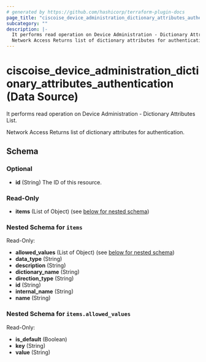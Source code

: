 ```yaml
---
# generated by https://github.com/hashicorp/terraform-plugin-docs
page_title: "ciscoise_device_administration_dictionary_attributes_authentication Data Source - terraform-provider-ciscoise"
subcategory: ""
description: |-
  It performs read operation on Device Administration - Dictionary Attributes List.
  Network Access Returns list of dictionary attributes for authentication.
---
```


# ciscoise_device_administration_dictionary_attributes_authentication (Data Source)

It performs read operation on Device Administration - Dictionary Attributes List.

Network Access Returns list of dictionary attributes for authentication.



<!-- schema generated by tfplugindocs -->
## Schema

### Optional

- **id** (String) The ID of this resource.

### Read-Only

- **items** (List of Object) (see [below for nested schema](#nestedatt--items))

<a id="nestedatt--items"></a>
### Nested Schema for `items`

Read-Only:

- **allowed_values** (List of Object) (see [below for nested schema](#nestedobjatt--items--allowed_values))
- **data_type** (String)
- **description** (String)
- **dictionary_name** (String)
- **direction_type** (String)
- **id** (String)
- **internal_name** (String)
- **name** (String)

<a id="nestedobjatt--items--allowed_values"></a>
### Nested Schema for `items.allowed_values`

Read-Only:

- **is_default** (Boolean)
- **key** (String)
- **value** (String)



